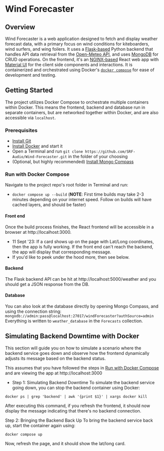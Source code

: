 # Wind Forecaster

## Overview
Wind Forecaster is a web application designed to fetch and display weather forecast data, with a primary focus on wind conditions for kiteboarders, wind surfers, and wing foilers. It uses a [Flask-based](https://github.com/pallets/flask) Python backend that handles API data retrieval from the [Open-Meteo API](https://open-meteo.com/), and uses [MongoDB](https://www.mongodb.com/) for CRUD operations. On the frontend, it's an [NGINX-based](https://www.nginx.com/) React web app with [Material UI](https://mui.com/material-ui/) for the client side components and interactions. It is containerized and orchestrated using Docker's [`docker compose`](https://docs.docker.com/compose/) for ease of development and testing.

## Getting Started
The project utilizes Docker Compose to orchestrate multiple containers within Docker. This means the frontend, backend and database run in separate containers, but are networked together within Docker, and are also accessible via `localhost`.

### Prerequisites
- [Install Git](https://git-scm.com/book/en/v2/Getting-Started-Installing-Git)
- [Install Docker](https://docs.docker.com/desktop/install/mac-install/) and start it
- Open a Terminal and run `git clone https://github.com/SRF-Audio/Wind-Forecaster.git` in the folder of your choosing
- (Optional, but highly recommended) [Install Mongo Compass](https://www.mongodb.com/products/tools/compass)

### Run with Docker Compose

Navigate to the project repo's root folder in Terminal and run:

- `docker compose up --build` 
(**NOTE**: First time builds may take 2-3 minutes depending on your internet speed. Follow on builds will have cached layers, and should be faster)

#### Front end

Once the build process finishes, the React frontend will be accessible in a browser at http://localhost:3000.

- 11 Sept '23: If a card shows up on the page with Lat/Long coordinates, then the app is fully working. If the front end can't reach the backend, the app will display that corresponding message.
- If you'd like to peek under the hood more, then see below.

#### Backend

The Flask backend API can be hit at http://localhost:5000/weather and you should get a JSON response from the DB.

#### Database

You can also look at the database directly by opening Mongo Compass, and using the connection string: `mongodb://admin:pass@localhost:27017/windForecaster?authSource=admin`
Everything is written to `weather_database` in the `Forecasts` collection.


## Simulating Backend Downtime with Docker

This section will guide you on how to simulate a scenario where the backend service goes down and observe how the frontend dynamically adjusts its message based on the backend status.

This assumes that you have followed the steps in [Run with Docker Compose](#run-with-docker-compose) and are viewing the app at http://localhost:3000

- Step 1: Simulating Backend Downtime
To simulate the backend service going down, you can stop the backend container using Docker:

`docker ps | grep 'backend' | awk '{print $1}' | xargs docker kill`


After executing this command, if you refresh the frontend, it should now display the message indicating that there's no backend connection.

Step 2: Bringing the Backend Back Up
To bring the backend service back up, start the container again using:

`docker compose up`

Now, refresh the page, and it should show the lat/long card.